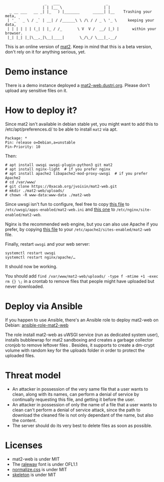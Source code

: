 ```
                  _   ___                     _     
                 | | |__ \                   | |    
  _ __ ___   __ _| |_   ) |_______      _____| |__    Trashing your meta,
 | '_ ` _ \ / _` | __| / /______\ \ /\ / / _ \ '_ \     keeping your data,
 | | | | | | (_| | |_ / /_       \ V  V /  __/ |_) |      within your browser.
 |_| |_| |_|\__,_|\__|____|       \_/\_/ \___|_.__/ 
 ```

This is an online version of [mat2](https://0xacab.org/jvoisin/mat2).
Keep in mind that this is a beta version, don't rely on it for anything
serious, yet.

# Demo instance

There is a demo instance deployed a [mat2-web.dustri.org](https://mat2-web.dustri.org).
Please don't upload any sensitive files on it.

# How to deploy it?

Since mat2 isn't available in debian stable yet, you might want to add this to
/etc/apt/preferences.d/ to be able to install `mat2` via apt.

```
Package: *
Pin: release o=Debian,a=unstable
Pin-Priority: 10
```

Then:

```
# apt install uwsgi uwsgi-plugin-python3 git mat2
# apt install nginx-light  # if you prefer nginx
# apt install apache2 libapache2-mod-proxy-uwsgi  # if you prefer Apache2
# cd /var/www/
# git clone https://0xacab.org/jvoisin/mat2-web.git
# mkdir ./mat2-web/uploads/
# chown -R www-data:www-data ./mat2-web
```

Since uwsgi isn't fun to configure, feel free to copy [this file](https://0xacab.org/jvoisin/mat2-web/tree/master/config/uwsgi.config)
to `/etc/uwsgi/apps-enabled/mat2-web.ini` and [this one](https://0xacab.org/jvoisin/mat2-web/tree/master/config/nginx.config)
to `/etc/nginx/site-enabled/mat2-web`.

Nginx is the recommended web engine, but you can also use Apache if you prefer,
by copying [this file](https://0xacab.org/jvoisin/mat2-web/tree/master/config/apache2.config)
to your `/etc/apache2/sites-enabled/mat2-web` file.

Finally, restart `uwsgi` and your web server:

```
systemctl restart uwsgi
systemctl restart nginx/apache/…
```

It should now be working.

You should add `find /var/www/mat2-web/uploads/ -type f -mtime +1 -exec rm {} \;`
in a crontab to remove files that people might have uploaded but never
downloaded.

# Deploy via Ansible

If you happen to use Ansible, there's an Ansible role to deploy mat2-web on
Debian: [ansible-role-mat2-web](https://github.com/systemli/ansible-role-mat2-web)

The role install mat2-web as uWSGI service (run as dedicated system user),
installs bubblewrap for mat2 sandboxing and creates a garbage collector
cronjob to remove leftover files . Besides, it supports to create a dm-crypt
volume with random key for the uploads folder in order to protect the uploaded
files.

# Threat model

- An attacker in possession of the very same file that a user wants to clean,
	along with its names, can perform a denial of service by continually
	requesting this file, and getting it before the user.
- An attacker in possession of only the name of a file that a user wants to
	clean can't perform a denial of service attack, since the path to download
	the cleaned file is not only dependant of the name, but also the content.
- The server should do its very best to delete files as soon as possible.

# Licenses

- mat2-web is under MIT
- The [raleway](https://github.com/impallari/Raleway/) font is under OFL1.1
- [normalize.css](https://github.com/necolas/normalize.css/) is under MIT
- [skeleton](http://getskeleton.com/) is under MIT
